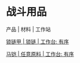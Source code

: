 # 战斗用品

产品 | 材料 | 工作站

[锁链甲 | 锁链 | 工作台: 有序](/zh_cn/recipes/combat/chainmail__chain__crafting_shaped.md)

[马铠 | 任意原料 | 工作台: 有序](/zh_cn/recipes/combat/horse_armor__any_material__crafting_shaped.md)

